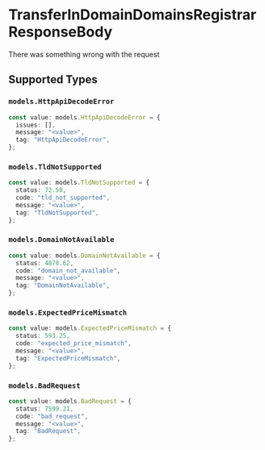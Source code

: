 # TransferInDomainDomainsRegistrarResponseBody

There was something wrong with the request


## Supported Types

### `models.HttpApiDecodeError`

```typescript
const value: models.HttpApiDecodeError = {
  issues: [],
  message: "<value>",
  tag: "HttpApiDecodeError",
};
```

### `models.TldNotSupported`

```typescript
const value: models.TldNotSupported = {
  status: 72.58,
  code: "tld_not_supported",
  message: "<value>",
  tag: "TldNotSupported",
};
```

### `models.DomainNotAvailable`

```typescript
const value: models.DomainNotAvailable = {
  status: 4878.62,
  code: "domain_not_available",
  message: "<value>",
  tag: "DomainNotAvailable",
};
```

### `models.ExpectedPriceMismatch`

```typescript
const value: models.ExpectedPriceMismatch = {
  status: 593.25,
  code: "expected_price_mismatch",
  message: "<value>",
  tag: "ExpectedPriceMismatch",
};
```

### `models.BadRequest`

```typescript
const value: models.BadRequest = {
  status: 7599.21,
  code: "bad_request",
  message: "<value>",
  tag: "BadRequest",
};
```

